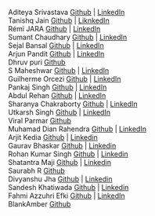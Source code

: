 Aditeya Srivastava [Github](https://github.com/aditeyaS) | [LinkedIn](https://www.linkedin.com/in/aditeyaaaa/)
</br>
Tanishq Jain [Github](https://github.com/tanishqj-19) | [LiknkedIn](https://www.linkedin.com/in/tanishq-jain-823427226/)
</br>
Rémi JARA [Github](https://github.com/icepick4) | [LinkedIn](https://www.linkedin.com/in/remijara/)
</br>
Sumant Chaudhary [Github](https://github.com/sumant7) | [LinkedIn](https://www.linkedin.com/in/sumant-chaudhary-276011200/)
</br>
Sejal Bansal [Github](https://github.com/sejal-bansal) | [LinkedIn](https://www.linkedin.com/in/sejalbansal/)
</br>
Arjun Pandit [Github](https://github.com/arjunpndt) | [LinkedIn](https://www.linkedin.com/in/arjunpandit/)
</br>
Dhruv puri [Github](https://github.com/GettingWeirdKnowledge)
</br>
S Maheshwar [Github](https://github.com/Maheshwar-S) | [LinkedIn](https://www.linkedin.com/in/maheshwar-s-025539278/)
</br>
Guilherme Orcezi [Github](https://github.com/guilhermeorcezi) | [LinkedIn](https://www.linkedin.com/in/guilhermeorcezi/)
</br>
Pankaj Singh [Github](https://github.com/pankaj-2503) | [LinkedIn](https://www.linkedin.com/in/pankaj-singh-906790225/)
</br>
Abdul Rehan [Github](https://github.com/abrehan2) | [LinkedIn](https://www.linkedin.com/in/abrehan/)
</br>
Sharanya Chakraborty [Github](https://github.com/destryptor) | [LinkedIn](https://www.linkedin.com/in/sharanya-chakraborty/)
</br>
Utkarsh Singh [Github](https://github.com/U7K4R5H) | [LinkedIn](https://www.linkedin.com/in/u7k4rsh/)
</br>
Viral Parmar [Github](https://github.com/coder-bat)
</br>
Muhamad Dian Rahendra [Github](https://github.com/Muanra217) | [LinkedIn](https://www.linkedin.com/in/muanra217/)
</br>
Arjit Kedia [Github](https://github.com/combfreak45) | [Linkedin](https://www.linkedin.com/in/arjit-kedia-06041a236/)
</br>
Gaurav Bhaskar [Github](https://github.com/gauravbhaskar080) | [Linkedin](https://www.linkedin.com/in/gaurav-bhaskar-5b1223232/)
</br>
Rohan Kumar Singh [Github](https://github.com/roxoho) | [Linkedin](https://www.linkedin.com/in/roxoho/)
</br>
Shatantra Maji [Github](https://github.com/x3shat) | [Linkedin](https://www.linkedin.com/in/shatantra/)
</br>
Saurabh R [Github](https://github.com/saurabh29r)
</br>
Divyanshu Jha [Github](https://github.com/divyanshu29jha) | [Linkedin](https://www.linkedin.com/in/divyanshu-jha-530b42246/)
</br>
Sandesh Khatiwada [Github](https://github.com/sandesh-theMayGuy) | [Linkedin](https://www.linkedin.com/in/sandesh-khatiwada-531388206/)
</br>
Fahmi Azzuhri Efki [Github](https://github.com/fahmi-azzuhri) | [LinkedIn](https://www.linkedin.com/in/fahmiazzuhriefki/)
<br/>
BlankAmber [Github](https://github.com/BlankAmber)
<br/>
